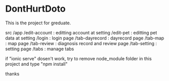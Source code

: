 # DontHurtDoto

This is the project for greduate.

src
  /app
    /edit-account   : editting account at setting
    /edit-pet       : editting pet data at setting
    /login          : login page
    /tab-dayrecord  : dayrecord page
    /tab-map        : map page
    /tab-review     : diagnosis record and review page
    /tab-setting    : setting page
    /tabs           : manage tabs


if "ionic serve" dosen't work, try to remove node_module folder in this project and type "npm install"

thanks
